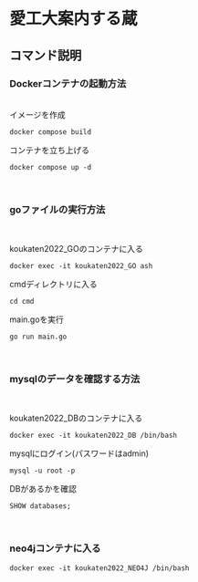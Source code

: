 # 愛工大案内する蔵
## コマンド説明

### Dockerコンテナの起動方法
<br />
イメージを作成

```
docker compose build
```
コンテナを立ち上げる
```
docker compose up -d
```

<br />

### goファイルの実行方法
<br />

koukaten2022_GOのコンテナに入る
```
docker exec -it koukaten2022_GO ash
```
cmdディレクトリに入る

```
cd cmd
```
main.goを実行
```
go run main.go
```
<br />

### mysqlのデータを確認する方法
<br />

koukaten2022_DBのコンテナに入る
```
docker exec -it koukaten2022_DB /bin/bash
```
mysqlにログイン(パスワードはadmin)
```
mysql -u root -p
```
DBがあるかを確認
```
SHOW databases;
```

<br />

### neo4jコンテナに入る
```
docker exec -it koukaten2022_NEO4J /bin/bash
```
